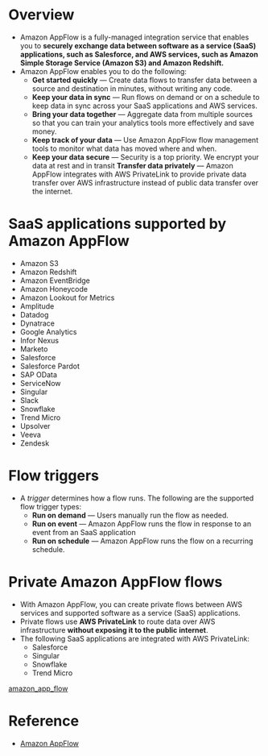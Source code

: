 # Overview
+ Amazon AppFlow is a fully-managed integration service that enables you to **securely exchange data between software as a service (SaaS) applications, such as Salesforce, and AWS services, such as Amazon Simple Storage Service (Amazon S3) and Amazon Redshift.**
+ Amazon AppFlow enables you to do the following: 
    + **Get started quickly** — Create data flows to transfer data between a source and destination in minutes, without writing any code.
    + **Keep your data in sync** — Run flows on demand or on a schedule to keep data in sync across your SaaS applications and AWS services.
    + **Bring your data together** — Aggregate data from multiple sources so that you can train your analytics tools more effectively and save money.
    + **Keep track of your data** — Use Amazon AppFlow flow management tools to monitor what data has moved where and when.
    + **Keep your data secure** — Security is a top priority. We encrypt your data at rest and in transit
     **Transfer data privately** — Amazon AppFlow integrates with AWS PrivateLink to provide private data transfer over AWS infrastructure instead of public data transfer over the internet.
# SaaS applications supported by Amazon AppFlow
+ Amazon S3
+ Amazon Redshift
+ Amazon EventBridge
+ Amazon Honeycode
+ Amazon Lookout for Metrics
+ Amplitude
+ Datadog
+ Dynatrace
+ Google Analytics
+ Infor Nexus
+ Marketo
+ Salesforce
+ Salesforce Pardot
+ SAP OData
+ ServiceNow
+ Singular
+ Slack
+ Snowflake
+ Trend Micro
+ Upsolver
+ Veeva
+ Zendesk
# Flow triggers
+ A *trigger* determines how a flow runs. The following are the supported flow trigger types: 
    + **Run on demand** — Users manually run the flow as needed.
    + **Run on event** — Amazon AppFlow runs the flow in response to an event from an SaaS application
    + **Run on schedule** — Amazon AppFlow runs the flow on a recurring schedule.
# Private Amazon AppFlow flows
+ With Amazon AppFlow, you can create private flows between AWS services and supported software as a service (SaaS) applications.
+ Private flows use **AWS PrivateLink** to route data over AWS infrastructure **without exposing it to the public internet**.
+ The following SaaS applications are integrated with AWS PrivateLink: 
    + Salesforce
    + Singular
    + Snowflake
    + Trend Micro

[amazon_app_flow](./images/amazon_app_flow.png)
# Reference
+ [Amazon AppFlow](https://docs.aws.amazon.com/appflow/latest/userguide/what-is-appflow.html) 
